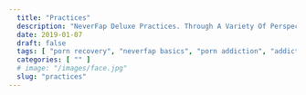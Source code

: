 ```yaml
---
  title: "Practices"
  description: "NeverFap Deluxe Practices. Through A Variety Of Perspective, Awareness And Mental Exercises, Learn To Gain Control Over Your Porn Addiction and Mind."
  date: 2019-01-07
  draft: false
  tags: [ "porn recovery", "neverfap basics", "porn addiction", "addiction", "awareness", "nofap", "neverfap", "neverfap deluxe", "neverfap basics", "nofap practices", "neverfap practices" ]
  categories: [ "" ]
  # image: "/images/face.jpg"
  slug: "practices"
---
```


